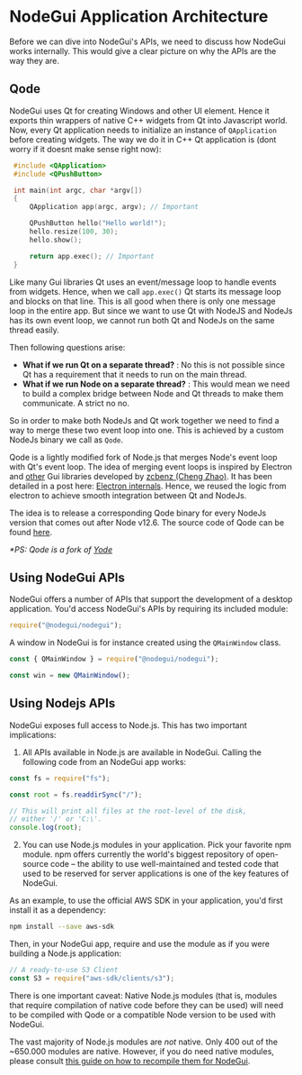 # NodeGui Application Architecture

Before we can dive into NodeGui's APIs, we need to discuss how NodeGui works internally. This would give a clear picture on why the APIs are the way they are.

## Qode

NodeGui uses Qt for creating Windows and other UI element. Hence it exports thin wrappers of native C++ widgets from Qt into Javascript world. Now, every Qt application needs to initialize an instance of `QApplication` before creating widgets. The way we do it in C++ Qt application is (dont worry if it doesnt make sense right now):

```cpp
 #include <QApplication>
 #include <QPushButton>

 int main(int argc, char *argv[])
 {
     QApplication app(argc, argv); // Important

     QPushButton hello("Hello world!");
     hello.resize(100, 30);
     hello.show();

     return app.exec(); // Important
 }
```

Like many Gui libraries Qt uses an event/message loop to handle events from widgets. Hence, when we call `app.exec()` Qt starts its message loop and blocks on that line. This is all good when there is only one message loop in the entire app. But since we want to use Qt with NodeJS and NodeJs has its own event loop, we cannot run both Qt and NodeJs on the same thread easily.

Then following questions arise:

- **What if we run Qt on a separate thread?** : No this is not possible since Qt has a requirement that it needs to run on the main thread.
- **What if we run Node on a separate thread?** : This would mean we need to build a complex bridge between Node and Qt threads to make them communicate. A strict no no.

So in order to make both NodeJs and Qt work together we need to find a way to merge these two event loop into one. This is achieved by a custom NodeJs binary we call as `Qode`.

Qode is a lightly modified fork of Node.js that merges Node's event loop with Qt's event loop. The idea of merging event loops is inspired by Electron and [other](https://github.com/yue) Gui libraries developed by [zcbenz (Cheng Zhao)](https://github.com/zcbenz). It has been detailed in a post here: [Electron internals](https://electronjs.org/blog/electron-internals-node-integration). Hence, we reused the logic from electron to achieve smooth integration between Qt and NodeJs.

The idea is to release a corresponding Qode binary for every NodeJs version that comes out after Node v12.6.
The source code of Qode can be found [here](https://github.com/nodegui/qode).

_\*PS: Qode is a fork of [Yode](https://github.com/yue/yode)_

## Using NodeGui APIs

NodeGui offers a number of APIs that support the development of a desktop
application. You'd access NodeGui's APIs by requiring its included module:

```javascript
require("@nodegui/nodegui");
```

A window in NodeGui is for instance created using the `QMainWindow`
class.

```javascript
const { QMainWindow } = require("@nodegui/nodegui");

const win = new QMainWindow();
```

## Using Nodejs APIs

NodeGui exposes full access to Node.js. This has two important implications:

1. All APIs available in Node.js are available in NodeGui. Calling the
   following code from an NodeGui app works:

```javascript
const fs = require("fs");

const root = fs.readdirSync("/");

// This will print all files at the root-level of the disk,
// either '/' or 'C:\'.
console.log(root);
```

2. You can use Node.js modules in your application. Pick your favorite npm
   module. npm offers currently the world's biggest repository of open-source
   code – the ability to use well-maintained and tested code that used to be
   reserved for server applications is one of the key features of NodeGui.

As an example, to use the official AWS SDK in your application, you'd first
install it as a dependency:

```sh
npm install --save aws-sdk
```

Then, in your NodeGui app, require and use the module as if you were
building a Node.js application:

```javascript
// A ready-to-use S3 Client
const S3 = require("aws-sdk/clients/s3");
```

There is one important caveat: Native Node.js modules (that is, modules that
require compilation of native code before they can be used) will need to be
compiled with Qode or a compatible Node version to be used with NodeGui.

The vast majority of Node.js modules are _not_ native. Only 400 out of the
~650.000 modules are native. However, if you do need native modules, please
consult [this guide on how to recompile them for NodeGui][native-node].

[native-node]: tutorial/using-native-node-modules.md
